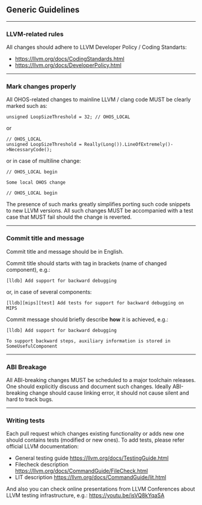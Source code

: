 ## Generic Guidelines

---------------------

### LLVM-related rules

All changes should adhere to LLVM Developer Policy / Coding Standarts:
- https://llvm.org/docs/CodingStandards.html
- https://llvm.org/docs/DeveloperPolicy.html

---------------------

### Mark changes properly

All OHOS-related changes to mainline LLVM / clang code MUST be clearly marked such as:

```
unsigned LoopSizeThreshold = 32; // OHOS_LOCAL
```

or

```
// OHOS_LOCAL
unsigned LoopSizeThreshold = Really(Long()).LineOfExtremely()->NecessaryCode();
```

or in case of multiline change:

```
// OHOS_LOCAL begin

Some local OHOS change

// OHOS_LOCAL begin
```

The presence of such marks greatly simplifies porting such code snippets to new LLVM versions. All such changes MUST be accompanied with a test case that MUST fail should the change is reverted.

---------------------

### Commit title and message

Commit title and message should be in English.

Commit title should starts with tag in brackets (name of changed component), e.g.:

```
[lldb] Add support for backward debugging
```

or, in case of several components:

```
[lldb][mips][test] Add tests for support for backward debugging on MIPS
```

Commit message should briefly describe **how** it is achieved, e.g.:

```
[lldb] Add support for backward debugging

To support backward steps, auxiliary information is stored in SomeUsefulComponent
```

---------------------

### ABI Breakage

All ABI-breaking changes MUST be scheduled to a major toolchain releases. One should explicitly discuss and document such changes. Ideally ABI-breaking change should cause linking error, it should not cause silent and hard to track bugs.

---------------------

### Writing tests

Each pull request which changes existing functionality or adds new one should contains tests (modified or new ones). To add tests, please refer official LLVM documentation:
- General testing guide https://llvm.org/docs/TestingGuide.html
- Filecheck description https://llvm.org/docs/CommandGuide/FileCheck.html
- LIT description https://llvm.org/docs/CommandGuide/lit.html

And also you can check online presentations from LLVM Conferences about LLVM testing infrastructure, e.g.: https://youtu.be/isVQ8kYqaSA
